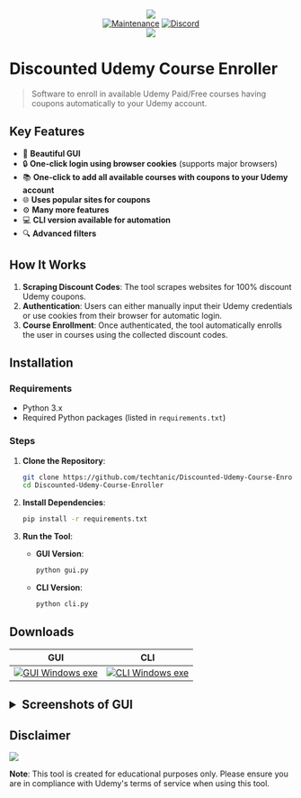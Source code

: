 <p align="center">
    <br/>
    <img src="https://forthebadge.com/images/badges/made-with-python.svg">
    <br/>
    <a href="https://github.com/techtanic/Discounted-Udemy-Course-Enroller/graphs/commit-activity"><img alt="Maintenance" src="https://img.shields.io/badge/Maintained%3F-yes-green.svg?style=for-the-badge"></a>
    <a target="_blank" href="https://discord.gg/wFsfhJh4Rh"><img alt="Discord" src="https://img.shields.io/discord/703266580846346361.svg?label=Discord&logo=Discord&colorB=7289da&style=for-the-badge"></a>
    <br/>
    <a href="https://github.com/techtanic/Discounted-Udemy-Course-Enroller"><img src="https://cdn.discordapp.com/attachments/823472016999972884/841661124410736710/standard_13.gif"></a>
</p>

# Discounted Udemy Course Enroller

> Software to enroll in available Udemy Paid/Free courses having coupons automatically to your Udemy account.

## Key Features

- 🎨 **Beautiful GUI**
- 🔒 **One-click login using browser cookies** (supports major browsers)
- 📚 **One-click to add all available courses with coupons to your Udemy account**
- 🌐 **Uses popular sites for coupons**
- ⚙️ **Many more features**
- 💻 **CLI version available for automation**
- 🔍 **Advanced filters**

## How It Works

1. **Scraping Discount Codes**: The tool scrapes websites for 100% discount Udemy coupons.
2. **Authentication**: Users can either manually input their Udemy credentials or use cookies from their browser for automatic login.
3. **Course Enrollment**: Once authenticated, the tool automatically enrolls the user in courses using the collected discount codes.

## Installation

### Requirements

- Python 3.x
- Required Python packages (listed in `requirements.txt`)

### Steps

1. **Clone the Repository**:
    ```bash
    git clone https://github.com/techtanic/Discounted-Udemy-Course-Enroller.git
    cd Discounted-Udemy-Course-Enroller
    ```

2. **Install Dependencies**:
    ```bash
    pip install -r requirements.txt
    ```

3. **Run the Tool**:
    - **GUI Version**:
      ```bash
      python gui.py
      ```
    - **CLI Version**:
      ```bash
      python cli.py
      ```

## Downloads

<table>
<thead >
  <tr>
    <th style="text-align: center">GUI</th>
    <th style="text-align: center">CLI</th>
  </tr>
</thead>
<tbody>
  <tr align="center">
    <td><a href="https://github.com/techtanic/Discounted-Udemy-Course-Enroller/releases/latest/download/DUCE-GUI-windows.exe">
         <img alt="GUI Windows exe" src="https://img.shields.io/static/v1?message=Download&logo=windows&labelColor=5c5c5c&color=1182c3&label=%20&style=for-the-badge"
         >
      </a></td>
    <td><a href="https://github.com/techtanic/Discounted-Udemy-Course-Enroller/releases/latest/download/DUCE-CLI-windows.exe">
         <img alt="CLI Windows exe" src="https://img.shields.io/static/v1?message=Download&logo=windows&labelColor=5c5c5c&color=1182c3&label=%20&style=for-the-badge">
      </a></td>
  </tr>
</tbody>
</table>

<h2><details>
<summary>Screenshots of GUI</summary>

![Login](https://cdn.discordapp.com/attachments/823472016999972884/834051177792274452/unknown.png)

![Cookie Login](https://cdn.discordapp.com/attachments/823472016999972884/834051201342373888/unknown.png)

![Discounted Udemy Course Enroller](https://cdn.discordapp.com/attachments/823472016999972884/834051568554737674/unknown.png)

![Coupon Scraping](https://cdn.discordapp.com/attachments/823472016999972884/834051762255560704/unknown.png)

![Enrolling](https://cdn.discordapp.com/attachments/823472016999972884/824187751075282974/unknown.png)

</details>

## Disclaimer

![](https://cdn.discordapp.com/attachments/749247352073617518/785906195767754753/unknown.png)

**Note**: This tool is created for educational purposes only. Please ensure you are in compliance with Udemy's terms of service when using this tool.
